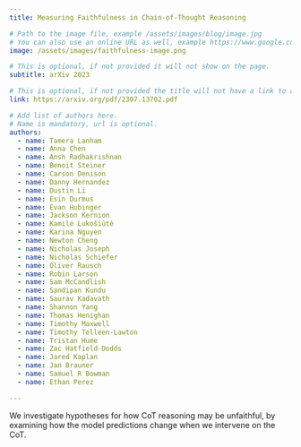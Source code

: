 ```yaml
---
title: Measuring Faithfulness in Chain-of-Thought Reasoning

# Path to the image file, example /assets/images/blog/image.jpg
# You can also use an online URL as well, example https://www.google.com/image.jpg
image: /assets/images/faithfulness-image.png

# This is optional, if not provided it will not show on the page.
subtitle: arXiv 2023

# This is optional, if not provided the title will not have a link to anywhere
link: https://arxiv.org/pdf/2307.13702.pdf

# Add list of authors here.
# Name is mandatory, url is optional.
authors:
  - name: Tamera Lanham
  - name: Anna Chen
  - name: Ansh Radhakrishnan
  - name: Benoit Steiner
  - name: Carson Denison
  - name: Danny Hernandez
  - name: Dustin Li
  - name: Esin Durmus
  - name: Evan Hubinger
  - name: Jackson Kernion
  - name: Kamilė Lukošiūtė
  - name: Karina Nguyen
  - name: Newton Cheng
  - name: Nicholas Joseph
  - name: Nicholas Schiefer
  - name: Oliver Rausch
  - name: Robin Larson
  - name: Sam McCandlish
  - name: Sandipan Kundu
  - name: Saurav Kadavath
  - name: Shannon Yang
  - name: Thomas Henighan
  - name: Timothy Maxwell
  - name: Timothy Telleen-Lawton
  - name: Tristan Hume
  - name: Zac Hatfield-Dodds
  - name: Jared Kaplan
  - name: Jan Brauner
  - name: Samuel R Bowman
  - name: Ethan Perez

---
```


<!--Abstract-->

We investigate hypotheses for how CoT reasoning may be unfaithful, by examining how the model predictions change when we intervene on the CoT.
